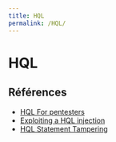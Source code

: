 ```yaml
---
title: HQL
permalink: /HQL/
---
```


# HQL

## Références
* [HQL For pentesters](http://blog.h3xstream.com/2014/02/hql-for-pentesters.html)
* [Exploiting a HQL injection](https://medium.com/@BriX_428/exploiting-a-hql-injection-895f93d06718)
* [HQL Statement Tampering](https://blogs.akamai.com/2014/02/hql-statement-tampering.html)
